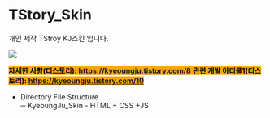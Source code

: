# TStory_Skin
개인 제작 TStroy KJ스킨 입니다.

 <img src="https://img1.daumcdn.net/thumb/R1280x0/?scode=mtistory2&fname=https%3A%2F%2Fblog.kakaocdn.net%2Fdn%2FQeYPl%2FbtrWg0vEDhL%2FEedDZ9aEnkk4NkXapuGP3k%2Fimg.png"> 
  
 <mark style="background-color:orange">**자세한 사항(티스토리): https://kyeoungju.tistory.com/8**  </mark> 
 <mark style="background-color:orange">**관련 개발 아티클1(티스토리): https://kyeoungju.tistory.com/10**  </mark> 
  
- Directory File Structure  
─ KyeoungJu_Skin - HTML + CSS +JS  


